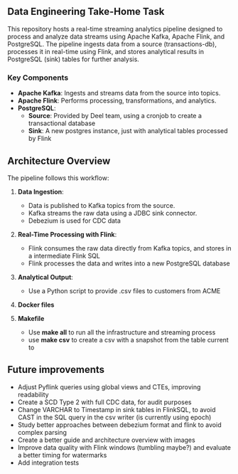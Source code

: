## Data Engineering Take-Home Task

This repository hosts a real-time streaming analytics pipeline designed to process and analyze data streams using Apache Kafka, Apache Flink, and PostgreSQL. The pipeline ingests data from a source (transactions-db), processes it in real-time using Flink, and stores analytical results in PostgreSQL (sink) tables for further analysis.

### Key Components
- **Apache Kafka**: Ingests and streams data from the source into topics.
- **Apache Flink**: Performs processing, transformations, and analytics.
- **PostgreSQL**: 
  - **Source**: Provided by Deel team, using a cronjob to create a transactional database
  - **Sink**: A new postgres instance, just with analytical tables processed by Flink

## Architecture Overview

The pipeline follows this workflow:

1. **Data Ingestion**: 
   - Data is published to Kafka topics from the source.
   - Kafka streams the raw data using a JDBC sink connector.
   - Debezium is used for CDC data

2. **Real-Time Processing with Flink**:
   - Flink consumes the raw data directly from Kafka topics, and stores in a intermediate Flink SQL
   - Flink processes the data and writes into a new PostgreSQL database

3. **Analytical Output**:
   - Use a Python script to provide .csv files to customers from ACME

4. **Docker files** 
 

4. **Makefile** 
   - Use **make all** to run all the infrastructure and streaming process
   - use **make csv** to create a csv with a snapshot from the table current to
## Future improvements

- Adjust Pyflink queries using global views and CTEs, improving readability
- Create a SCD Type 2 with full CDC data, for audit purposes
- Change VARCHAR to Timestamp in sink tables in FlinkSQL, to avoid CAST in the SQL query in the csv writer (is currently using epoch)
- Study better approaches between debezium format and flink to avoid complex parsing
- Create a better guide and architecture overview with images
- Improve data quality with Flink windows (tumbling maybe?) and evaluate a better timing for watermarks
- Add integration tests 
